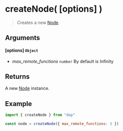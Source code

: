 # createNode( [options] )

> Creates a new [Node](/api/javascript/node).

## Arguments

#### [options] `Object`

- *max_remote_functions* `number` By default is Infinity

## Returns

A new [Node](/api/javascript/node) instance.

## Example

```js
import { createNode } from "dop"

const node = createNode({ max_remote_functions: 5 })
```
